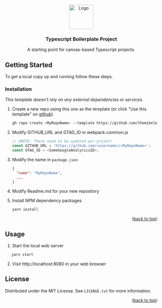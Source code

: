 <div id="top"></div>
<!--
*** Thanks for checking out the Best-README-Template. If you have a suggestion
*** that would make this better, please fork the repo and create a pull request
*** or simply open an issue with the tag "enhancement".
*** Don't forget to give the project a star!
*** Thanks again! Now go create something AMAZING! :D
-->

<!-- PROJECT LOGO -->
<br />
<div align="center">
  <a href="https://github.com/othneildrew/Best-README-Template">
    <img src="src/assets/logo.png" alt="Logo" width="80" height="80">
  </a>

  <h3 align="center">Typescript Boilerplate Project</h3>

  <p align="center">
    A starting point for canvas-based Typescript projects. 
  </p>
</div>

<!-- GETTING STARTED -->
## Getting Started

To get a local copy up and running follow these steps.

### Installation

_This template doesn't rely on any external dependencies or services._

1. Create a new repo using this one as the template (or click "Use this template" on [github](https://github.com/themikelester/ts-boilerplate))
   ```sh
   gh repo create <MyRepoName> --template https://github.com/themikelester/ts-boilerplate.git
   ```
2. Modify GITHUB_URL and GTAG_ID in webpack.common.js 
   ```js
   // @NOTE: These need to be updated per-project
   const GITHUB_URL = 'https://github.com/<username>/<MyRepoName>';
   const GTAG_ID = <SomeGoogleAnalyticsID>;
   ```

3. Modify the name in `package.json`
   ```json
   {
     "name": "MyRepoName",
     ...
   }
   ```
   
4. Modify Readme.md for your new repository 
5. Install NPM dependency packages
   ```sh
   yarn install
   ```

<p align="right">(<a href="#top">back to top</a>)</p>



<!-- USAGE EXAMPLES -->
## Usage
1. Start the local web server
```sh
   yarn start
```
2. Visit http://localhost:8080 in your web browser


<!-- LICENSE -->
## License

Distributed under the MIT License. See `LICENSE.txt` for more information.

<p align="right">(<a href="#top">back to top</a>)</p>

